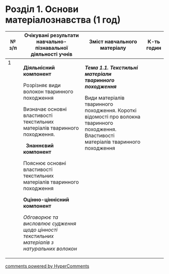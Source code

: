 <div id="hypercomments_widget" class="js-hypercomments-widget invisible"></div>

# Розділ 1.  Основи матеріалознавства (1 год)

<table>
<tr>
<td width="10%" align="center"><b>№ з/п</b></td>
<td width="40%" align="center"><b>Очікувані результати навчально-пізнавальної діяльності учнів</b></td>
<td width="40%" align="center"><b>Зміст навчального матеріалу</b></td>
<td width="10%" align="center"><b>К-ть годин</b></td>
</tr>
<tbody>
<tr>
<td  width="10%" style="vertical-align:top !important;">1</td>
<td  width="40%" style="vertical-align:top !important;">
<p><strong>Діяльнісний компонент</strong></p>
<p>Розрізняє види волокон тваринного походження</p>
<p>Визначає основні властивості текстильних матеріалів тваринного походження.</p>
<p>&nbsp; <strong>Знаннєвий компонент</strong></p>
<p>Пояснює основні властивості текстильних матеріалів тваринного походження</p>
<p><strong>Оцінно-ціннісний компонент</strong></p>
<p><em>Обговорює та висловлює судження щодо цінності текстильних матеріалів з натуральних волокон</em></p>
</td>
<td width="40%" style="vertical-align:top !important;">
<p><em><strong>Тема 1.1. Текстильні матеріали тваринного походження</strong></em></p>
<p>Види матеріалів тваринного походження. Короткі відомості про волокна тваринного походження. Властивості матеріалів тваринного походження</p>
</td>
<td width="10%" style="vertical-align:top !important;"></td>
</tr>
</tr>
</table>

<div class="js-hypercomments-container">
<a href="http://hypercomments.com" class="hc-link" title="comments widget">comments powered by HyperComments</a>
</div>